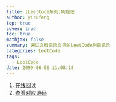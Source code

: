 ```yaml
---
title: (LeetCode系列)刷题记
author: yirufeng
top: true
cover: true
toc: true
mathjax: false
summary: 通过文档记录自己的LeetCode刷题记录
categories: LeetCode
tags:
  - LeetCode
date: 2099-06-06 11:08:18
---
```


1. [在线阅读](http://www.sivan.tech/GitBook/)
2. [查看对应源码](https://github.com/sivanWu0222/GitBook)

<!-- more -->